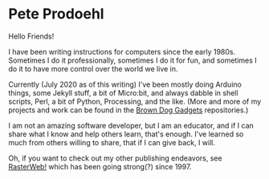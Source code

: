 # Pete Prodoehl

Hello Friends!

I have been writing instructions for computers since the early 1980s. Sometimes I do it professionally, sometimes I do it for fun, and sometimes I do it to have more control over the world we live in.

Currently (July 2020 as of this writing) I've been mostly doing Arduino things, some Jekyll stuff, a bit of Micro:bit, and always dabble in shell scripts, Perl, a bit of Python, Processing, and the like. (More and more of my projects and work can be found in the [Brown Dog Gadgets](https://github.com/BrownDogGadgets) repositories.)

I am not an amazing software developer, but I am an educator, and if I can share what I know and help others learn, that's enough. I've learned so much from others willing to share, that if I can give back, I will.

Oh, if you want to check out my other publishing endeavors, see [RasterWeb!](http://rasterweb.net/raster/) which has been going strong(?) since 1997.



<!--
**raster/raster** is a ✨ _special_ ✨ repository because its `README.md` (this file) appears on your GitHub profile.

Here are some ideas to get you started:

- 🔭 I’m currently working on ...
- 🌱 I’m currently learning ...
- 👯 I’m looking to collaborate on ...
- 🤔 I’m looking for help with ...
- 💬 Ask me about ...
- 📫 How to reach me: ...
- 😄 Pronouns: ...
- ⚡ Fun fact: ...
-->
